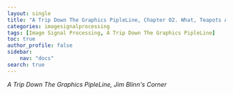 ```yaml
---
layout: single
title: "A Trip Down The Graphics PipleLine, Chapter 02. What, Teapots Again?"
categories: imagesignalprocessing
tags: [Image Signal Processing, A Trip Down The Graphics PipleLine]
toc: true
author_profile: false
sidebar:
    nav: "docs"
search: true
---
```


*A Trip Down The Graphics PipleLine, Jim Blinn's Corner*

